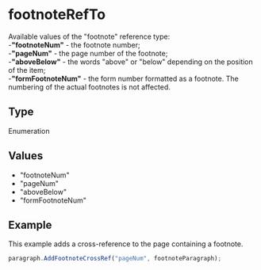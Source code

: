 # footnoteRefTo

Available values of the "footnote" reference type:\
-**"footnoteNum"** - the footnote number;\
-**"pageNum"** - the page number of the footnote;\
-**"aboveBelow"** - the words "above" or "below" depending on the position of the item;\
-**"formFootnoteNum"** - the form number formatted as a footnote. The numbering of the actual footnotes is not affected.

## Type

Enumeration

## Values

- "footnoteNum"
- "pageNum"
- "aboveBelow"
- "formFootnoteNum"


## Example

This example adds a cross-reference to the page containing a footnote.

```javascript editor-
paragraph.AddFootnoteCrossRef("pageNum", footnoteParagraph);
```
